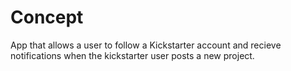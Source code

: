 # Concept
App that allows a user to follow a Kickstarter account and recieve notifications when the kickstarter user posts a new project.
